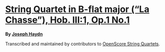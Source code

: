# [String Quartet in B-flat major (“La Chasse”), Hob. III:1, Op.1 No.1][set]

__By [Joseph Haydn][composer]__

[set]: https://musescore.com/openscore-string-quartets/sets/5446197
[composer]: https://musescore.com/openscore-string-quartets/sets?order=title&text=Haydn,+Joseph

Transcribed and maintained by contributors to [OpenScore String Quartets].

[OpenScore String Quartets]: https://musescore.com/openscore-string-quartets
